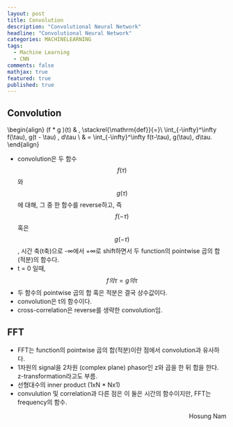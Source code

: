 ```yaml
---
layout: post
title: Convolution
description: "Convolutional Neural Network"
headline: "Convolutional Neural Network"
categories: MACHINELEARNING
tags: 
  - Machine Learning
  - CNN
comments: false
mathjax: true
featured: true
published: true
---
```



## Convolution

\begin{align}
(f * g )(t) & \, \stackrel{\mathrm{def}}{=}\ \int_{-\infty}^\infty f(\tau)\, g(t - \tau) \, d\tau \\
& = \int_{-\infty}^\infty f(t-\tau)\, g(\tau)\, d\tau.
\end{align}

- convolution은 두 함수 $$f(\tau)$$ 와 $$g(\tau)$$에 대해, 그 중 한 함수를 reverse하고, 즉 $$f(-\tau)$$ 혹은 $$g(-\tau)$$, 시간 축(t축)으로 -∞에서 +∞로 shift하면서 두 function의 pointwise 곱의 합(적분)의 함수다.
- t = 0 일때, $$f의\tau = g의\tau$$
- 두 함수의 pointwise 곱의 합 혹은 적분은 결국 상수값이다.
- convolution은 t의 함수이다.
- cross-correlation은 reverse를 생략한 convolution임.

## FFT
- FFT는 function의 pointwise 곱의 합(적분)이란 점에서 convolution과 유사하다.
- 1차원의 signal을 2차원 (complex plane) phasor인 z와 곱을 한 뒤 합을 한다. z-transformation라고도 부름.
- 선형대수의 inner product (1xN * Nx1)
- convulution 및 correlation과 다른 점은 이 둘은 시간의 함수이지만, FFT는 frequency의 함수.




<p align="right"> Hosung Nam <p>
